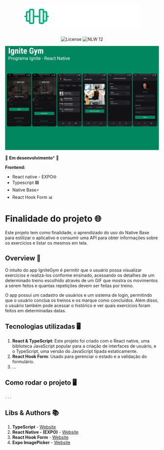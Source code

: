 <h1 align="center">
  <img alt="IgniteGym" src="https://github.com/FabricioAllves/Ignite_gym/blob/main/src/assets/logo.svg" />
</h1>

<p align="center">
  <img alt="License" src="https://img.shields.io/static/v1?label=license&message=MIT&color=5636D3&labelColor=0A1033">

 <img src="https://img.shields.io/static/v1?label=Ignite&message=ReactNative&color=5636D3&labelColor=0A1033" alt="NLW 12" />
</p>

<img alt="gif-cell" src="https://github.com/FabricioAllves/Ignite_gym/blob/main/src/assets/IgniteGym_logoHeadme.png"/>

🚧 **Em desenvolvimento*** 🚧



**Frontend:**

- React native - EXPO🌐
- Typescript 🟦
- Native Base⚡
- React Hook Form 📊

# Finalidade do projeto 🌐
    
Este projeto tem como finalidade, o aprendizado do uso do Native Base para estilizar o aplicativo e consumir uma API para obter informações sobre os exercícios e listar os mesmos em tela.

## Overview 🎯

O intuito do app IgniteGym é permitir que o usuário possa visualizar exercícios e realizá-los conforme ensinado, acessando os detalhes de um determinado treino escolhido através de um GIF que mostra os movimentos a serem feitos e quantas repetições devem ser feitas por treino.

O app possui um cadastro de usuários e um sistema de login, permitindo que o usuário conclua os treinos e os marque como concluídos. Além disso, o usuário também pode acessar o histórico e ver quais exercícios foram feitos em determinadas datas.



## Tecnologias utilizadas 🖥️

1. **React & TypeScript**: Este projeto foi criado com o React native, uma biblioteca JavaScript popular para a criação de interfaces de usuário, e o TypeScript, uma versão do JavaScript tipada estaticamente.
2. **React Hook Form**: Usado para gerenciar o estado e a validação do formulário.
3. ...


## Como rodar o projeto 🖥️

``
...
``




## Libs & Authors 📚

1. **TypeScript** - [Website](https://www.typescriptlang.org/)
2. **React Native - (EXPO)** - [Website](https://expo.dev/)
3. **React Hook Form** - [Website](https://react-hook-form.com/)  
4. **Expo ImagePicker** - [Website](https://docs.expo.dev/versions/latest/sdk/imagepicker/)


